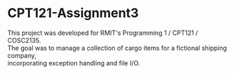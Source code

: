 # CPT121-Assignment3

This project was developed for RMIT's Programming 1 / CPT121 / COSC2135.</br>
The goal was to manage a collection of cargo items for a fictional shipping company, </br>
incorporating exception handling and file I/O.

